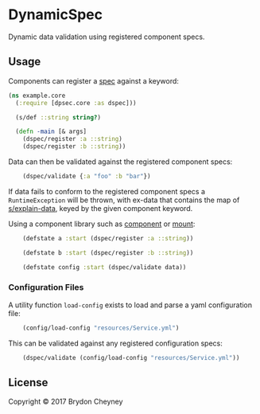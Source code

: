 # DynamicSpec

Dynamic data validation using registered component specs.

## Usage

Components can register a [spec](https://clojure.org/guides/spec) against a keyword:

```clojure
(ns example.core
  (:require [dpsec.core :as dspec]))

  (s/def ::string string?)

  (defn -main [& args]
    (dspec/register :a ::string)
    (dspec/register :b ::string))
```

Data can then be validated against the registered component specs:

```clojure
    (dspec/validate {:a "foo" :b "bar"})
```

If data fails to conform to the registered component specs a `RuntimeException` will be thrown, with ex-data that contains the map of [s/explain-data](https://clojure.github.io/clojure/branch-master/clojure.spec-api.html#clojure.spec/explain-data), keyed by the given component keyword.

Using a component library such as [component](https://github.com/stuartsierra/component) or [mount](https://github.com/tolitius/mount):

```clojure
    (defstate a :start (dspec/register :a ::string))
```
```clojure
    (defstate b :start (dspec/register :b ::string))
```
```clojure
    (defstate config :start (dspec/validate data))
```

### Configuration Files

A utility function `load-config` exists to load and parse a yaml configuration file:

```clojure
    (config/load-config "resources/Service.yml")
```

This can be validated against any registered configuration specs:

```clojure
    (dspec/validate (config/load-config "resources/Service.yml"))
```

## License

Copyright © 2017 Brydon Cheyney
